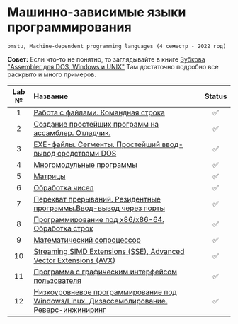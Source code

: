 # Машинно-зависимые языки программирования
```
bmstu, Machine-dependent programming languages (4 семестр - 2022 год)
```

**Совет:**
Если что-то не понятно, то заглядывайте в книге [Зубкова "Assembler для DOS, Windows и UNIX"](https://drive.google.com/drive/u/0/folders/1JhUWIvbGOkKibb8jjnYgjtrkeRa58e88)
Там достаточно подробно все раскрыто и много примеров.

| Lab № | Название | Status |
|:------:|:-----|:-----:|
| 1 | [Работа с файлами. Командная строка](https://github.com/Mansurow/bmstu_asm/tree/master/lab_01) |:white_check_mark: |
| 2 | [Создание простейших программ на ассамблер. Отладчик.](https://github.com/Mansurow/bmstu_asm/tree/master/lab_02) |:white_check_mark: |
| 3 | [EXE-файлы. Сегменты. Простейший ввод-вывод средствами DOS](https://github.com/Mansurow/bmstu_asm/tree/master/lab_03) |:white_check_mark: |
| 4 | [Многомодульные программы](https://github.com/Mansurow/bmstu_asm/tree/master/lab_04) |:white_check_mark: |
| 5 | [Матрицы](https://github.com/Mansurow/bmstu_asm/tree/master/lab_05) |:white_check_mark: |
| 6 | [Обработка чисел](https://github.com/Mansurow/bmstu_asm/tree/master/lab_06) |:white_check_mark: |
| 7 | [Перехват прерываний. Резидентные программы.Ввод-вывод через порты](https://github.com/Mansurow/bmstu_asm/tree/master/lab_07) |:white_check_mark: |
| 8 | [Программирование под x86/x86-64. Обработка строк](https://github.com/Mansurow/bmstu_asm/tree/master/lab_08) |:white_check_mark: |
| 9 | [Математический сопроцессор](https://github.com/Mansurow/bmstu_asm/tree/master/lab_09) |:white_check_mark: |
| 10 | [Streaming SIMD Extensions (SSE), Advanced Vector Extensions (AVX)](https://github.com/Mansurow/bmstu_asm/tree/master/lab_10) |:white_check_mark: |
| 11 | [Программа с графическим интерфейсом пользователя](https://github.com/Mansurow/bmstu_asm/tree/master/lab_11) |:white_check_mark: |
| 12 | [Низкоуровневое программирование под Windows/Linux. Дизассемблирование. Реверс-инжиниринг](https://github.com/Mansurow/bmstu_asm/tree/master/lab_12) |:white_check_mark: |
